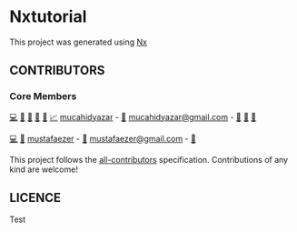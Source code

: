 # Nxtutorial

This project was generated using [Nx](https://nx.dev)

## CONTRIBUTORS

<!-- CONTRIBUTORS-GENERATOR-LIST:START - Do not remove or modify this section -->

<!-- prettier-ignore-start -->
<!-- markdownlint-disable -->

### Core Members

 [💻](Developer) [🎨](Designer) [🤖](DevOps) [🌿](Volunteer) [📐](Engineer) [📈](Manager) [mucahidyazar](https://github.com/mucahidyazar) - [📧](mucahidyazar@gmail.com) mucahidyazar@gmail.com -  [🔗](https://www.instagram.com/mucahidyazar/) [🔗](https://twitter.com/mucahidyazar) [🔗](https://www.linkedin.com/in/mucahidyazar/) 


 [💻](Developer) [🎨](Designer) [mustafaezer](https://github.com/mustafaezer) - [📧](mustafaezer@gmail.com) mustafaezer@gmail.com -  [🔗](https://www.instagram.com/mustafaezer/) 

<!-- markdownlint-restore -->
<!-- prettier-ignore-end -->

<!-- CONTRIBUTORS-GENERATOR-LIST:END -->

This project follows the
[all-contributors](https://github.com/all-contributors/all-contributors)
specification. Contributions of any kind are welcome!

## LICENCE

Test
